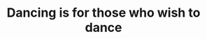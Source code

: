 ---
pid: CH1065
title: Dancing is for those who wish to dance
location_transcription: The SE brickwork of City Hall
zipcode: '19129'
outside_phl: 
neighborhood: East Falls
age: '25'
age_range: 20-29
instagram: 
image_file_name: CH_1065.jpg
proposal_transcription: |-
  A statue of a mother and child dancing together. the mother carries the child, and when music is played the statues spin and move on a tack.
  The statues are made cler, like glass, and from the inside images of different mothers and children are projected onto the surface.
topic: Music,Women,Youth
topic_summary: 0, 0, 0
type: Sculpture Statue
keywords_other: children, mothers, parents, dance, family
credit: 
image_labels: 
twitter: 
facebook: 
permalink: "/monuments/ch1065/"
layout: item-page
---